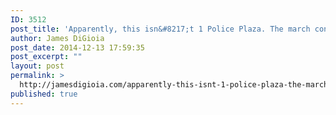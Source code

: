 ```yaml
---
ID: 3512
post_title: 'Apparently, this isn&#8217;t 1 Police Plaza. The march continues. #MillionsMarchNYC #BlackLivesMatter'
author: James DiGioia
post_date: 2014-12-13 17:59:35
post_excerpt: ""
layout: post
permalink: >
  http://jamesdigioia.com/apparently-this-isnt-1-police-plaza-the-march-continues-millionsmarchnyc-blacklivesmatter/
published: true
---
```

